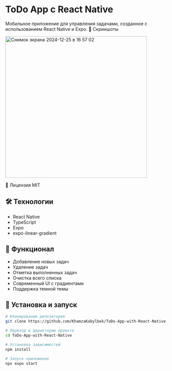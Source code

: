 # ToDo App с React Native

Мобильное приложение для управления задачами, созданное с использованием React Native и Expo.
📸 Скриншоты

<img width="442" alt="Снимок экрана 2024-12-25 в 16 57 02" src="https://github.com/user-attachments/assets/425ad785-6a49-4d07-90ea-dc2baa8dacec" />


📝 Лицензия
MIT

## 🛠 Технологии

- React Native
- TypeScript
- Expo
- expo-linear-gradient

## 📱 Функционал

- Добавление новых задач
- Удаление задач
- Отметка выполненных задач
- Очистка всего списка
- Современный UI с градиентами
- Поддержка темной темы

## 🚀 Установка и запуск

```bash
# Клонирование репозитория
git clone https://github.com/KhamzaKabylbek/ToDo-App-with-React-Native.git

# Переход в директорию проекта
cd ToDo-App-with-React-Native

# Установка зависимостей
npm install

# Запуск приложения
npx expo start
